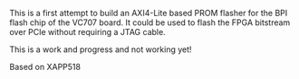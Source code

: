 This is a first attempt to build an AXI4-Lite based PROM flasher for the BPI flash chip of the VC707 board.
It could be used to flash the FPGA bitstream over PCIe without requiring a JTAG cable.

This is a work and progress and not working yet!

Based on XAPP518